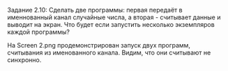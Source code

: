 Задание 2.10: Сделать две программы: первая передаёт в именнованный канал случайные числа, а вторая - считывает данные и выводит на экран. Что будет если запустить несколько экземпляров каждой программы?

На Screen 2.png продемонстрирован запуск двух программ, считывания из именованного канала. Видим, что они считывают не синхронно.
